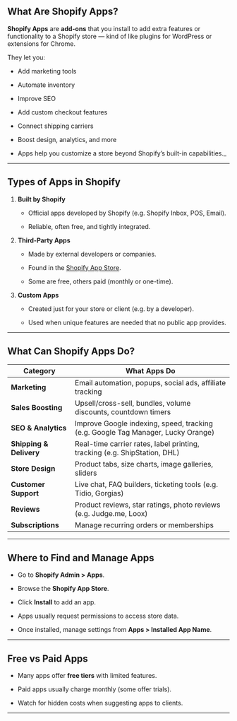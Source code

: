 ##  **What Are Shopify Apps?**

**Shopify Apps** are **add-ons** that you install to add extra features or functionality to a Shopify store — kind of like plugins for WordPress or extensions for Chrome.

They let you:

- Add marketing tools
    
- Automate inventory
    
- Improve SEO
    
- Add custom checkout features
    
- Connect shipping carriers
    
- Boost design, analytics, and more

- Apps help you customize a store beyond Shopify’s built-in capabilities._

---

##  **Types of Apps in Shopify**

1. **Built by Shopify**
    
    - Official apps developed by Shopify (e.g. Shopify Inbox, POS, Email).
        
    - Reliable, often free, and tightly integrated.
        
2. **Third-Party Apps**
    
    - Made by external developers or companies.
        
    - Found in the [Shopify App Store](https://apps.shopify.com/).
        
    - Some are free, others paid (monthly or one-time).
        
3. **Custom Apps**
    
    - Created just for your store or client (e.g. by a developer).
        
    - Used when unique features are needed that no public app provides.
        

---

##  **What Can Shopify Apps Do?**

| **Category**            | **What Apps Do**                                                                 |
| ----------------------- | -------------------------------------------------------------------------------- |
| **Marketing**           | Email automation, popups, social ads, affiliate tracking                         |
| **Sales Boosting**      | Upsell/cross-sell, bundles, volume discounts, countdown timers                   |
| **SEO & Analytics**     | Improve Google indexing, speed, tracking (e.g. Google Tag Manager, Lucky Orange) |
| **Shipping & Delivery** | Real-time carrier rates, label printing, tracking (e.g. ShipStation, DHL)        |
| **Store Design**        | Product tabs, size charts, image galleries, sliders                              |
| **Customer Support**    | Live chat, FAQ builders, ticketing tools (e.g. Tidio, Gorgias)                   |
| **Reviews**             | Product reviews, star ratings, photo reviews (e.g. Judge.me, Loox)               |
| **Subscriptions**       | Manage recurring orders or memberships                                           |


---

##  **Where to Find and Manage Apps**

- Go to **Shopify Admin > Apps**.
    
- Browse the **Shopify App Store**.
    
- Click **Install** to add an app.
    
- Apps usually request permissions to access store data.
    
- Once installed, manage settings from **Apps > Installed App Name**.
    

---

##  **Free vs Paid Apps**

- Many apps offer **free tiers** with limited features.
    
- Paid apps usually charge monthly (some offer trials).
    
- Watch for hidden costs when suggesting apps to clients.
    

---
